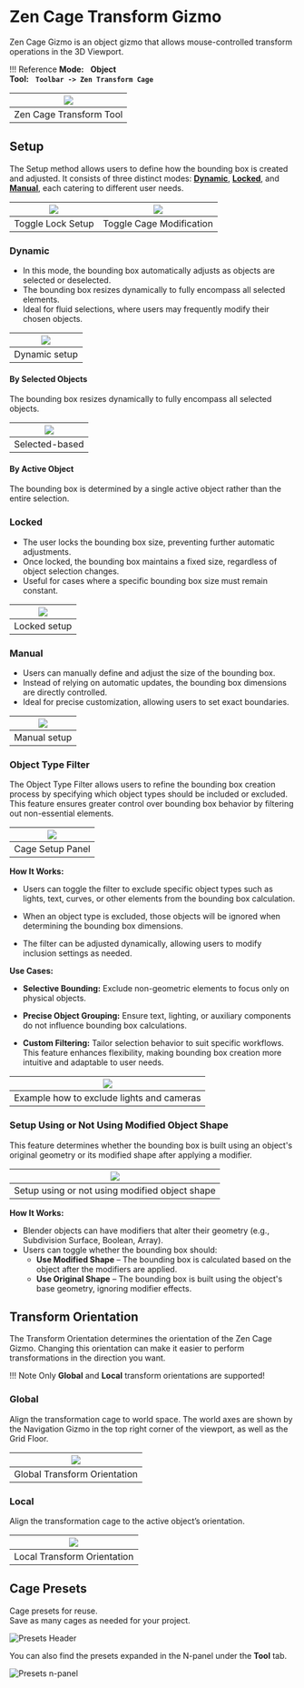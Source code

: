 # Zen Cage Transform Gizmo
Zen Cage Gizmo is an object gizmo that allows mouse-controlled transform operations in the 3D Viewport. 

!!! Reference
    **Mode:** &nbsp; **Object** <br>
    **Tool:** &nbsp; **`Toolbar -> Zen Transform Cage`**

| ![](img/screen/cage_tool_preview.png) |
|---|
| Zen Cage Transform Tool |

## Setup
The Setup method allows users to define how the bounding box is created and adjusted. It consists of three distinct modes: [**Dynamic**](#dynamic), [**Locked**](#locked), and [**Manual**](#manual), each catering to different user needs.

| ![](img/screen/cage_setup_lock.png) | ![](img/screen/cage_setup_modify.png) |
|---|---|
| Toggle Lock Setup | Toggle Cage Modification |

### Dynamic
- In this mode, the bounding box automatically adjusts as objects are selected or deselected.
- The bounding box resizes dynamically to fully encompass all selected elements.
- Ideal for fluid selections, where users may frequently modify their chosen objects.

| ![](img/screen/setup_dynamic.gif) |
|---|
| Dynamic setup |

#### By Selected Objects
The bounding box resizes dynamically to fully encompass all selected objects.

| ![](img/screen/cage_setup_selected_active.png) |
|---|
| Selected-based |

#### By Active Object
The bounding box is determined by a single active object rather than the entire selection.

### Locked
- The user locks the bounding box size, preventing further automatic adjustments.
- Once locked, the bounding box maintains a fixed size, regardless of object selection changes.
- Useful for cases where a specific bounding box size must remain constant.

| ![](img/screen/locked_setup.gif) |
|---|
| Locked setup |

### Manual
- Users can manually define and adjust the size of the bounding box.
- Instead of relying on automatic updates, the bounding box dimensions are directly controlled.
- Ideal for precise customization, allowing users to set exact boundaries.

| ![](img/screen/manual_setup.gif) |
|---|
| Manual setup |

### Object Type Filter
The Object Type Filter allows users to refine the bounding box creation process by specifying which object types should be included or excluded. This feature ensures greater control over bounding box behavior by filtering out non-essential elements.

| ![](img/screen/cage_setup_panel.png) |
|---|
| Cage Setup Panel |

**How It Works:**

- Users can toggle the filter to exclude specific object types such as lights, text, curves, or other elements from the bounding box calculation.

- When an object type is excluded, those objects will be ignored when determining the bounding box dimensions.

- The filter can be adjusted dynamically, allowing users to modify inclusion settings as needed.

**Use Cases:**

- **Selective Bounding:** Exclude non-geometric elements to focus only on physical objects.

- **Precise Object Grouping:** Ensure text, lighting, or auxiliary components do not influence bounding box calculations.

- **Custom Filtering:** Tailor selection behavior to suit specific workflows.
This feature enhances flexibility, making bounding box creation more intuitive and adaptable to user needs.

| ![](img/screen/object_type_filter.gif) |
|---|
| Example how to exclude lights and cameras |

### Setup Using or Not Using Modified Object Shape
This feature determines whether the bounding box is built using an object's original geometry or its modified shape after applying a modifier.

| ![](img/screen/cage_setup_show_with_modifiers.png) |
|---|
| Setup using or not using modified object shape |

**How It Works:**

- Blender objects can have modifiers that alter their geometry (e.g., Subdivision Surface, Boolean, Array).
- Users can toggle whether the bounding box should:
    - **Use Modified Shape** – The bounding box is calculated based on the object after the modifiers are applied.
    - **Use Original Shape** – The bounding box is built using the object's base geometry, ignoring modifier effects.

## Transform Orientation
The Transform Orientation determines the orientation of the Zen Cage Gizmo. Changing this orientation can make it easier to perform transformations in the direction you want.

!!! Note
    Only **Global** and **Local** transform orientations are supported!

### Global
Align the transformation cage to world space. The world axes are shown by the Navigation Gizmo in the top right corner of the viewport, as well as the Grid Floor.

| ![](img/screen/cage_global_transform_orientation.png) |
|---|
| Global Transform Orientation |

### Local
Align the transformation cage to the active object’s orientation.

| ![](img/screen/cage_local_transform_orientation.png) |
|---|
| Local Transform Orientation |

## Cage Presets
Cage presets for reuse.  
Save as many cages as needed for your project.

![Presets Header](img/screen/panel_cage_presets.png)

You can also find the presets expanded in the N-panel under the **Tool** tab.

![Presets n-panel](img/screen/n_panel_cage_presets.png)
